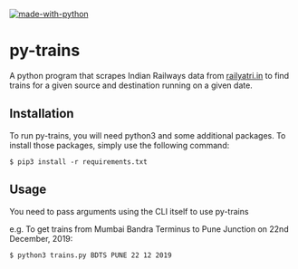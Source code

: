 [![made-with-python](https://img.shields.io/badge/made%20with-python-blue.svg)](https://www.python.org/)
# py-trains
A python program that scrapes Indian Railways data from [railyatri.in](https://www.railyatri.in/train-ticket) to find trains for a given source and destination running on a given date.

## Installation
To run py-trains, you will need python3 and some additional packages.
To install those packages, simply use the following command:

```$ pip3 install -r requirements.txt```

## Usage
You need to pass arguments using the CLI itself to use py-trains

e.g. To get trains from Mumbai Bandra Terminus to Pune Junction on 22nd December, 2019:

```$ python3 trains.py BDTS PUNE 22 12 2019```
